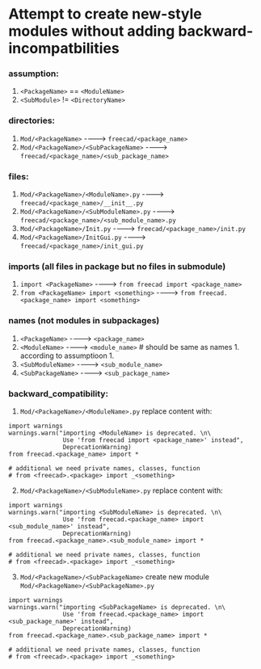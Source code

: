 # Attempt to create new-style modules without adding backward-incompatbilities

### assumption:
1. `<PackageName>` == `<ModuleName>`
2. `<SubModule>` != `<DirectoryName>`

### directories:
1. `Mod/<PackageName>`                      ----> `freecad/<package_name>`
2. `Mod/<PackageName>/<SubPackageName>`     ----> `freecad/<package_name>/<sub_package_name>`

### files:
1. `Mod/<PackageName>/<ModuleName>.py`      ----> `freecad/<package_name>/__init__.py`
2. `Mod/<PackageName>/<SubModuleName>.py`   ----> `freecad/<package_name>/<sub_module_name>.py`
3. `Mod/<PackageName>/Init.py`              ----> `freecad/<package_name>/init.py`
3. `Mod/<PackageName>/InitGui.py`           ----> `freecad/<package_name>/init_gui.py`

### imports (all files in package but no files in submodule)
1. `import <PackageName>`                   ----> `from freecad import <package_name>`
2. `from <PackageName> import <something>`  ----> `from freecad.<package_name> import <something>`

### names (not modules in subpackages)
1. `<PackageName>`                          ----> `<package_name>`
2. `<ModuleName>`                           ----> `<module_name>`   # should be same as names 1. according to assumptioon 1.
3. `<SubModuleName>`                        ----> `<sub_module_name>`
4. `<SubPackageName>`                       ----> `<sub_package_name>`

### backward_compatibility:
1. `Mod/<PackageName>/<ModuleName>.py` replace content with:
```
import warnings
warnings.warn("importing <ModuleName> is deprecated. \n\
               Use 'from freecad import <package_name>' instead", 
               DeprecationWarning)
from freecad.<package_name> import *

# additional we need private names, classes, function
# from <freecad>.<package> import _<something>

```
2. `Mod/<PackageName>/<SubModuleName>.py` replace content with:
```
import warnings
warnings.warn("importing <SubModuleName> is deprecated. \n\
               Use 'from freecad.<package_name> import <sub_module_name>' instead", 
               DeprecationWarning)
from freecad.<package_name>.<sub_module_name> import *

# additional we need private names, classes, function
# from <freecad>.<package> import _<something>
```

3. `Mod/<PackageName>/<SubPackageName>` create new module `Mod/<PackageName>/<SubPackageName>.py`
```
import warnings
warnings.warn("importing <SubPackageName> is deprecated. \n\
               Use 'from freecad.<package_name> import <sub_package_name>' instead", 
               DeprecationWarning)
from freecad.<package_name>.<sub_package_name> import *

# additional we need private names, classes, function
# from <freecad>.<package> import _<something>
```
